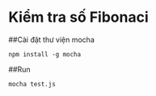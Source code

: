 # Kiểm tra số Fibonaci

##Cài đặt thư viện mocha
```
npm install -g mocha
```

##Run
```
mocha test.js
```